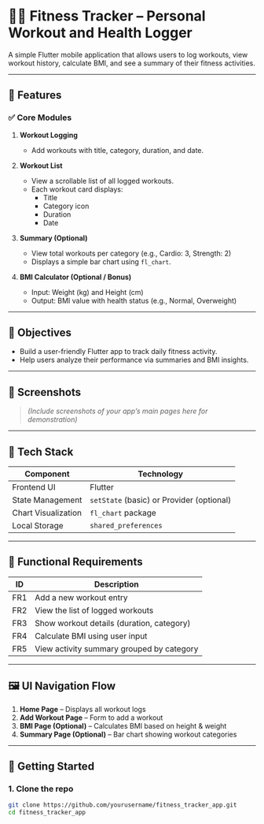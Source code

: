 # 🏋️‍♀️ Fitness Tracker – Personal Workout and Health Logger

A simple Flutter mobile application that allows users to log workouts, view workout history, calculate BMI, and see a summary of their fitness activities.

---

## 📱 Features

### ✅ Core Modules

1. **Workout Logging**
   - Add workouts with title, category, duration, and date.

2. **Workout List**
   - View a scrollable list of all logged workouts.
   - Each workout card displays:
     - Title
     - Category icon
     - Duration
     - Date

3. **Summary (Optional)**
   - View total workouts per category (e.g., Cardio: 3, Strength: 2)
   - Displays a simple bar chart using `fl_chart`.

4. **BMI Calculator (Optional / Bonus)**
   - Input: Weight (kg) and Height (cm)
   - Output: BMI value with health status (e.g., Normal, Overweight)

---

## 🎯 Objectives

- Build a user-friendly Flutter app to track daily fitness activity.
- Help users analyze their performance via summaries and BMI insights.

---

## 📸 Screenshots

> _(Include screenshots of your app’s main pages here for demonstration)_

---

## 🧱 Tech Stack

| Component          | Technology          |
|-------------------|---------------------|
| Frontend UI       | Flutter             |
| State Management  | `setState` (basic) or Provider (optional) |
| Chart Visualization | `fl_chart` package |
| Local Storage  | `shared_preferences`  |

---

## 🧪 Functional Requirements

| ID   | Description                                      |
|------|--------------------------------------------------|
| FR1  | Add a new workout entry                         |
| FR2  | View the list of logged workouts                |
| FR3  | Show workout details (duration, category)       |
| FR4  | Calculate BMI using user input                  |
| FR5  | View activity summary grouped by category       |

---

## 🖼️ UI Navigation Flow

1. **Home Page** – Displays all workout logs
2. **Add Workout Page** – Form to add a workout
3. **BMI Page (Optional)** – Calculates BMI based on height & weight
4. **Summary Page (Optional)** – Bar chart showing workout categories

---

## 🚀 Getting Started

### 1. Clone the repo

```bash
git clone https://github.com/yourusername/fitness_tracker_app.git
cd fitness_tracker_app

